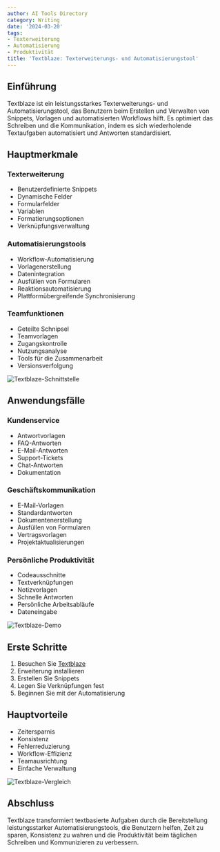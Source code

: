 ```yaml
---
author: AI Tools Directory
category: Writing
date: '2024-03-20'
tags:
- Texterweiterung
- Automatisierung
- Produktivität
title: 'Textblaze: Texterweiterungs- und Automatisierungstool'
---
```


## Einführung

Textblaze ist ein leistungsstarkes Texterweiterungs- und Automatisierungstool, das Benutzern beim Erstellen und Verwalten von Snippets, Vorlagen und automatisierten Workflows hilft. Es optimiert das Schreiben und die Kommunikation, indem es sich wiederholende Textaufgaben automatisiert und Antworten standardisiert.

## Hauptmerkmale

### Texterweiterung
- Benutzerdefinierte Snippets
- Dynamische Felder
- Formularfelder
- Variablen
- Formatierungsoptionen
- Verknüpfungsverwaltung

### Automatisierungstools
- Workflow-Automatisierung
- Vorlagenerstellung
- Datenintegration
- Ausfüllen von Formularen
- Reaktionsautomatisierung
- Plattformübergreifende Synchronisierung

### Teamfunktionen
- Geteilte Schnipsel
- Teamvorlagen
- Zugangskontrolle
- Nutzungsanalyse
- Tools für die Zusammenarbeit
- Versionsverfolgung

![Textblaze-Schnittstelle](/imgs/textblaze/interface.jpg)

## Anwendungsfälle

### Kundenservice
- Antwortvorlagen
- FAQ-Antworten
- E-Mail-Antworten
- Support-Tickets
- Chat-Antworten
- Dokumentation

### Geschäftskommunikation
- E-Mail-Vorlagen
- Standardantworten
- Dokumentenerstellung
- Ausfüllen von Formularen
- Vertragsvorlagen
- Projektaktualisierungen

### Persönliche Produktivität
- Codeausschnitte
- Textverknüpfungen
- Notizvorlagen
- Schnelle Antworten
- Persönliche Arbeitsabläufe
- Dateneingabe

![Textblaze-Demo](/imgs/textblaze/demo.jpg)

## Erste Schritte

1. Besuchen Sie [Textblaze](https://blaze.today)
2. Erweiterung installieren
3. Erstellen Sie Snippets
4. Legen Sie Verknüpfungen fest
5. Beginnen Sie mit der Automatisierung

## Hauptvorteile

- Zeitersparnis
- Konsistenz
- Fehlerreduzierung
- Workflow-Effizienz
- Teamausrichtung
- Einfache Verwaltung

![Textblaze-Vergleich](/imgs/textblaze/comparison.jpg)

## Abschluss

Textblaze transformiert textbasierte Aufgaben durch die Bereitstellung leistungsstarker Automatisierungstools, die Benutzern helfen, Zeit zu sparen, Konsistenz zu wahren und die Produktivität beim täglichen Schreiben und Kommunizieren zu verbessern.
